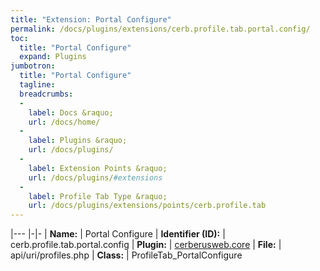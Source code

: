 ```yaml
---
title: "Extension: Portal Configure"
permalink: /docs/plugins/extensions/cerb.profile.tab.portal.config/
toc:
  title: "Portal Configure"
  expand: Plugins
jumbotron:
  title: "Portal Configure"
  tagline: 
  breadcrumbs:
  -
    label: Docs &raquo;
    url: /docs/home/
  -
    label: Plugins &raquo;
    url: /docs/plugins/
  -
    label: Extension Points &raquo;
    url: /docs/plugins/#extensions
  -
    label: Profile Tab Type &raquo;
    url: /docs/plugins/extensions/points/cerb.profile.tab
---
```


|---
|-|-
| **Name:** | Portal Configure
| **Identifier (ID):** | cerb.profile.tab.portal.config
| **Plugin:** | [cerberusweb.core](/docs/plugins/cerberusweb.core/)
| **File:** | api/uri/profiles.php
| **Class:** | ProfileTab_PortalConfigure


